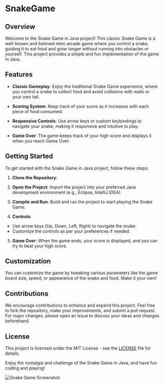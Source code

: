 # SnakeGame

## Overview

Welcome to the Snake Game in Java project! This classic Snake Game is a well-known and beloved retro arcade game where you control a snake, guiding it to eat food and grow longer without running into obstacles or yourself. This project provides a simple and fun implementation of the game in Java.

## Features

- **Classic Gameplay**: Enjoy the traditional Snake Game experience, where you control a snake to collect food and avoid collisions with walls or your own tail.

- **Scoring System**: Keep track of your score as it increases with each piece of food consumed.

- **Responsive Controls**: Use arrow keys or custom keybindings to navigate your snake, making it responsive and intuitive to play.

- **Game Over**: The game keeps track of your high score and displays it when you reach Game Over.

## Getting Started

To get started with the Snake Game in Java project, follow these steps:

1. **Clone the Repository**:

2. **Open the Project**:
Import the project into your preferred Java development environment (e.g., Eclipse, IntelliJ IDEA).

3. **Compile and Run**:
Build and run the project to start playing the Snake Game.

4. **Controls**:
- Use arrow keys (Up, Down, Left, Right) to navigate the snake.
- Customize the controls as per your preferences if needed.

5. **Game Over**:
When the game ends, your score is displayed, and you can try to beat your high score.

## Customization

You can customize the game by tweaking various parameters like the game board size, speed, or appearance of the snake and food. Make it your own!

## Contributions

We encourage contributions to enhance and expand this project. Feel free to fork the repository, make your improvements, and submit a pull request. For major changes, please open an issue to discuss your ideas and changes beforehand.

## License

This project is licensed under the MIT License - see the [LICENSE](LICENSE) file for details.

Enjoy the nostalgia and challenge of the Snake Game in Java, and have fun coding and playing!

![Snake Game Screenshot](screenshot.png)
